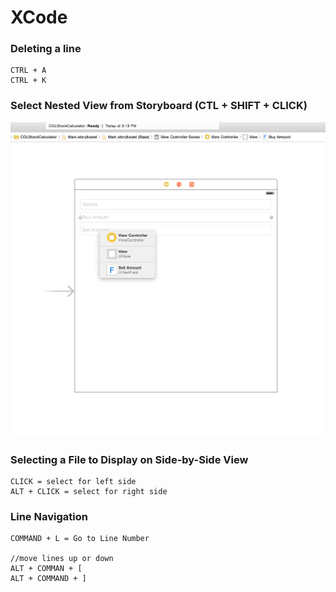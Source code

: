 # XCode

### Deleting a line
```
CTRL + A
CTRL + K
```
### Select Nested View from Storyboard (CTL + SHIFT + CLICK)
![Select Nested Views](/Images/XCode/SelectNestedViews.png)

### Selecting a File to Display on Side-by-Side View
```
CLICK = select for left side
ALT + CLICK = select for right side
```

### Line Navigation
```
COMMAND + L = Go to Line Number

//move lines up or down
ALT + COMMAN + [ 
ALT + COMMAND + ]
```
